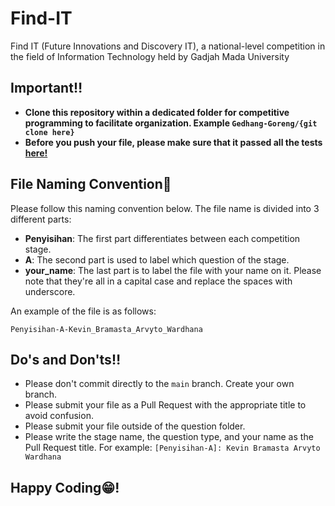# Find-IT

Find IT (Future Innovations and Discovery IT), a national-level competition in the field of Information Technology held by Gadjah Mada University

## Important‼️
- **Clone this repository within a dedicated folder for competitive programming to facilitate organization. Example ```Gedhang-Goreng/{git clone here}```**
- **Before you push your file, please make sure that it passed all the tests [here!](https://tlx.toki.id/problems/problemsets?archive=find-it)**


## File Naming Convention📄

Please follow this naming convention below.
The file name is divided into 3 different parts:
- **Penyisihan**: The first part differentiates between each competition stage.
- **A**: The second part is used to label which question of the stage.
- **your_name**: The last part is to label the file with your name on it. Please note that they're all in a capital case and replace the spaces with underscore.

An example of the file is as follows:
```
Penyisihan-A-Kevin_Bramasta_Arvyto_Wardhana
```

## Do's and Don'ts‼️

- Please don't commit directly to the `main` branch. Create your own branch.
- Please submit your file as a Pull Request with the appropriate title to avoid confusion.
- Please submit your file outside of the question folder.
- Please write the stage name, the question type, and your name as the Pull Request title. For example: `[Penyisihan-A]: Kevin Bramasta Arvyto Wardhana`

## Happy Coding😁!
